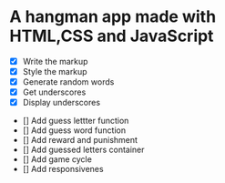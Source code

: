 # A hangman app made with HTML,CSS and JavaScript


* [x] Write the markup
* [x] Style the markup
* [x] Generate random words
* [x] Get underscores
* [x] Display underscores
* [] Add guess lettter function
* [] Add guess word function
* [] Add reward and punishment
* [] Add guessed letters container
* [] Add game cycle 
* [] Add responsivenes